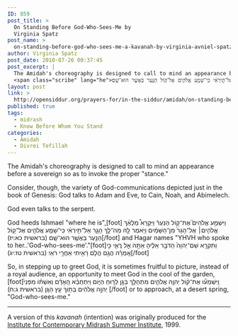 ```yaml
---
ID: 859
post_title: >
  On Standing Before God-Who-Sees-Me by
  Virginia Spatz
post_name: >
  on-standing-before-god-who-sees-me-a-kavanah-by-virginia-avniel-spatz
author: Virginia Spatz
post_date: 2010-07-26 00:37:45
post_excerpt: |
  The Amidah's choreography is designed to call to mind an appearance before a sovereign so as to invoke the proper "stance." Consider, though, the variety of God-communications depicted just in the book of Genesis: God talks to Adam and Eve, to Cain, Noah, and Abimelech. God even talks to the serpent. God heeds Ishmael "where he is",[foot]
  <span class="scribe" lang="he">וַיִּשְׁמַ֣ע אֱלֹהִים֮ אֶת־ק֣וֹל הַנַּעַר֒ וַיִּקְרָא֩ מַלְאַ֨ךְ אֱלֹהִ֤ים׀ אֶל־הָגָר֙ מִן־הַשָּׁמַ֔יִם וַיֹּ֥אמֶר לָ֖הּ מַה־לָּ֣ךְ הָגָ֑ר אַל־תִּ֣ירְאִ֔י כִּֽי־שָׁמַ֧ע אֱלֹהִ֛ים אֶל־ק֥וֹל הַנַּ֖עַר בַּאֲשֶׁ֥ר הוּא־שָֽׁם׃ (<span class="citation">בראשית כא:יז</span>)‏‏</span>[/foot] and Hagar names "YHVH who spoke to her..'God-who-sees-me'."[foot]<span class="scribe" lang="he">וַתִּקְרָ֤א שֵׁם־יְהוָה֙ הַדֹּבֵ֣ר אֵלֶ֔יהָ אַתָּ֖ה אֵ֣ל רֳאִ֑י כִּ֣י אָֽמְרָ֗ה הֲגַ֥ם הֲלֹ֛ם רָאִ֖יתִי אַחֲרֵ֥י רֹאִֽי׃ (<span class="citation">בראשית טז:יג</span>)‏</span>[/foot] So, in stepping up to greet God, it is sometimes fruitful to picture, instead of a royal audience, an opportunity to meet God in the cool of the garden,[foot]<span class="scribe" lang="he">וַֽיִּשְׁמְע֞וּ אֶת־ק֨וֹל יְהוָ֧ה אֱלֹהִ֛ים מִתְהַלֵּ֥ךְ בַּגָּ֖ן לְר֣וּחַ הַיּ֑וֹם וַיִּתְחַבֵּ֨א הָֽאָדָ֜ם וְאִשְׁתּ֗וֹ מִפְּנֵי֙ יְהוָ֣ה אֱלֹהִ֔ים בְּת֖וֹךְ עֵ֥ץ הַגָּֽן׃ (<span class="citation">בראשית ג:ח</span>)‏</span> [/foot] or to approach, at a desert spring, "God-who-sees-me."
layout: post
link: >
  http://opensiddur.org/prayers-for/in-the-siddur/amidah/on-standing-before-god-who-sees-me-a-kavanah-by-virginia-avniel-spatz/
published: true
tags:
  - midrash
  - Know Before Whom You Stand
categories:
  - Amidah
  - Divrei Tefillah
---
```

<div class="english">
The Amidah's choreography is designed to call to mind an appearance before a sovereign so as to invoke the proper "stance." 

Consider, though, the variety of God-communications depicted just in the book of Genesis: God talks to Adam and Eve, to Cain, Noah, and Abimelech. 

God even talks to the serpent. 

God heeds Ishmael "where he is",[foot]
<span class="scribe" lang="he">וַיִּשְׁמַ֣ע אֱלֹהִים֮ אֶת־ק֣וֹל הַנַּעַר֒ וַיִּקְרָא֩ מַלְאַ֨ךְ אֱלֹהִ֤ים׀ אֶל־הָגָר֙ מִן־הַשָּׁמַ֔יִם וַיֹּ֥אמֶר לָ֖הּ מַה־לָּ֣ךְ הָגָ֑ר אַל־תִּ֣ירְאִ֔י כִּֽי־שָׁמַ֧ע אֱלֹהִ֛ים אֶל־ק֥וֹל הַנַּ֖עַר בַּאֲשֶׁ֥ר הוּא־שָֽׁם׃ (<span class="citation">בראשית כא:יז</span>)‏‏</span>[/foot] and Hagar names "YHVH who spoke to her..'God-who-sees-me'."[foot]<span class="scribe" lang="he">וַתִּקְרָ֤א שֵׁם־יְהוָה֙ הַדֹּבֵ֣ר אֵלֶ֔יהָ אַתָּ֖ה אֵ֣ל רֳאִ֑י כִּ֣י אָֽמְרָ֗ה הֲגַ֥ם הֲלֹ֛ם רָאִ֖יתִי אַחֲרֵ֥י רֹאִֽי׃ (<span class="citation">בראשית טז:יג</span>)‏</span>[/foot] 

So, in stepping up to greet God, it is sometimes fruitful to picture, instead of a royal audience, an opportunity to meet God in the cool of the garden,[foot]<span class="scribe" lang="he">וַֽיִּשְׁמְע֞וּ אֶת־ק֨וֹל יְהוָ֧ה אֱלֹהִ֛ים מִתְהַלֵּ֥ךְ בַּגָּ֖ן לְר֣וּחַ הַיּ֑וֹם וַיִּתְחַבֵּ֨א הָֽאָדָ֜ם וְאִשְׁתּ֗וֹ מִפְּנֵי֙ יְהוָ֣ה אֱלֹהִ֔ים בְּת֖וֹךְ עֵ֥ץ הַגָּֽן׃ (<span class="citation">בראשית ג:ח</span>)‏</span> [/foot] or to approach, at a desert spring, "God-who-sees-me."
</div>

<hr />
A version of this <em>kavanah</em> (intention) was originally produced for the <a href="http://www.icmidrash.org">Institute for Contemporary Midrash Summer Institute</a>, 1999.
